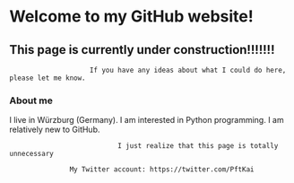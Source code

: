 

# Welcome to my GitHub website!
## This page is currently under construction!!!!!!!
                        If you have any ideas about what I could do here, please let me know. 

### About me
I live in Würzburg (Germany). 
I am interested in Python programming. 
I am relatively new to GitHub.




                               I just realize that this page is totally unnecessary

                   My Twitter account: https://twitter.com/PftKai
                   
